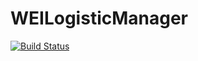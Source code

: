 WEILogisticManager
================== 

[![Build Status](https://travis-ci.org/cesarBere/WEILogisticManager.png?branch=master)](https://travis-ci.org/cesarBere/WEILogisticManager)
